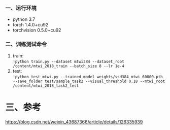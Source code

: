 ### 一、运行环境
 * python 3.7  <br>
 * torch                1.4.0+cu92  <br>
 * torchvision          0.5.0+cu92  <br>
### 二、训练测试命令
 1. train:  <br>
 ``!python train.py --dataset mtwi384 --dataset_root /content/mtwi_2018_train --batch_size 8 --lr 1e-4``  <br>
 2. test:   <br>
 ``!python test_mtwi.py --trained_model weights/ssd384_mtwi_60000.pth --save_folder test/sample_task2 --visual_threshold 0.18 --mtwi_root /content/mtwi_2018_task2_test``<br>
 # 三、参考
 https://blog.csdn.net/weixin_43687366/article/details/126335939 <br>